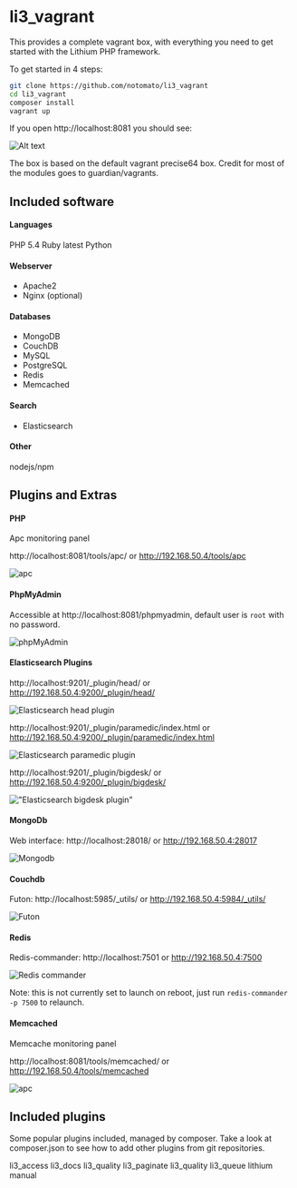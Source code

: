 # li3_vagrant

This provides a complete vagrant box, with everything you need to get started with the Lithium PHP framework.

To get started in 4 steps:

~~~bash
git clone https://github.com/notomato/li3_vagrant
cd li3_vagrant
composer install
vagrant up
~~~

If you open http://localhost:8081 you should see:

![Alt text](/_docs/img/init.png)

The box is based on the default vagrant precise64 box. Credit for most of the modules goes to guardian/vagrants.

## Included software

#### Languages

PHP 5.4
Ruby latest
Python

#### Webserver

 - Apache2
 - Nginx (optional)

#### Databases

 - MongoDB
 - CouchDB
 - MySQL
 - PostgreSQL
 - Redis
 - Memcached

#### Search

 - Elasticsearch

#### Other

nodejs/npm

## Plugins and Extras

#### PHP

Apc monitoring panel

http://localhost:8081/tools/apc/ or http://192.168.50.4/tools/apc

![apc](/_docs/img/apc.png)

#### PhpMyAdmin

Accessible at http://localhost:8081/phpmyadmin, default user is `root` with no password.

![phpMyAdmin](/_docs/img/phpmyadmin.png "phpMyAdmin")

#### Elasticsearch Plugins

http://localhost:9201/_plugin/head/ or http://192.168.50.4:9200/_plugin/head/

![Elasticsearch head plugin](/_docs/img/es_head.png "Elasticsearch head plugin")

http://localhost:9201/_plugin/paramedic/index.html or http://192.168.50.4:9200/_plugin/paramedic/index.html

![Elasticsearch paramedic plugin](/_docs/img/es_paramedic.png "Elasticsearch paramedic plugin")

http://localhost:9201/_plugin/bigdesk/ or http://192.168.50.4:9200/_plugin/bigdesk/

!["Elasticsearch bigdesk plugin"](/_docs/img/es_bigdesk.png "Elasticsearch bigdesk plugin")

#### MongoDb

Web interface: http://localhost:28018/ or http://192.168.50.4:28017

![Mongodb](/_docs/img/mongodb.png "Optional title")

#### Couchdb

Futon: http://localhost:5985/_utils/ or http://192.168.50.4:5984/_utils/

![Futon](/_docs/img/futon.png)

#### Redis

Redis-commander: http://localhost:7501 or http://192.168.50.4:7500

![Redis commander](/_docs/img/redis_commander.png)

Note: this is not currently set to launch on reboot, just run `redis-commander -p 7500` to relaunch.

#### Memcached

Memcache monitoring panel

http://localhost:8081/tools/memcached/ or http://192.168.50.4/tools/memcached

![apc](/_docs/img/memcached.png)

## Included plugins

Some popular plugins included, managed by composer. Take a look at composer.json to see how to add other plugins from git repositories.

li3_access
li3_docs
li3_quality
li3_paginate
li3_quality
li3_queue
lithium
manual




